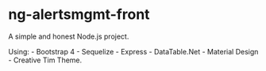 # ng-alertsmgmt-front

A simple and honest Node.js project.

Using:
    - Bootstrap 4
    - Sequelize
    - Express
    - DataTable.Net
    - Material Design
    - Creative Tim Theme.